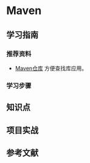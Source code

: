 # Maven

## 学习指南

### 推荐资料

* [Maven仓库](https://mvnrepository.com) 方便查找库应用。

### 学习步骤

## 知识点

## 项目实战

## 参考文献
